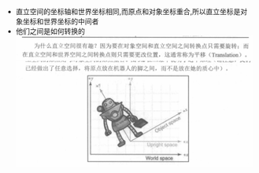 + 直立空间的坐标轴和世界坐标相同,而原点和对象坐标重合,所以直立坐标是对象坐标和世界坐标的中间者
+ 他们之间是如何转换的
  ![](2022-10-19-21-26-41.png)
  ![](2022-10-19-21-54-42.png)